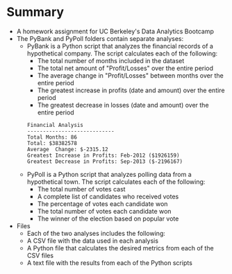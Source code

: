 # Summary

- A homework assignment for UC Berkeley's Data Analytics Bootcamp
- The PyBank and PyPoll folders contain separate analyses:
  - PyBank is a Python script that analyzes the financial records of a hypothetical company. The script calculates each of the following:
    - The total number of months included in the dataset
    - The total net amount of "Profit/Losses" over the entire period
    - The average change in "Profit/Losses" between months over the entire period
    - The greatest increase in profits (date and amount) over the entire period
    - The greatest decrease in losses (date and amount) over the entire period
    ```
    Financial Analysis
    ----------------------------
    Total Months: 86
    Total: $38382578
    Average  Change: $-2315.12
    Greatest Increase in Profits: Feb-2012 ($1926159)
    Greatest Decrease in Profits: Sep-2013 ($-2196167)

    ```
  - PyPoll is a Python script that analyzes polling data from a hypothetical town. The script calculates each of the following:
    - The total number of votes cast
    - A complete list of candidates who received votes
    - The percentage of votes each candidate won
    - The total number of votes each candidate won
    - The winner of the election based on popular vote
- Files
  - Each of the two analyses includes the following:
  - A CSV file with the data used in each analysis
  - A Python file that calculates the desired metrics from each of the CSV files
  - A text file with the results from each of the Python scripts
